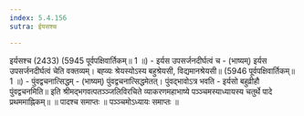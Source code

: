 ```yaml
---
index: 5.4.156
sutra: ईयसश्च

---
```

इर्यसश्च (2433) (5945 पूर्वपक्षिवार्तिकम्॥ 1 ॥) - इर्यस उपसर्जनदीर्घत्वं च - (भाष्यम्) इर्यस उपसर्जनदीर्घत्वं चेति वक्तव्यम्। बह्व्यः श्रेयस्योऽस्य बहुश्रेयसी, विद्यमानश्रेयसी॥ (5946 पूर्वपक्षिवार्तिकम्॥ 1 ॥) - पुंवद्वचनात्सिद्धम् - (भाष्यम्) पुंवद्वचनात्सिद्धमेतत्। पुंवद्भावोऽत्र भवति - इर्यसो बहुव्रीहौ पुंवद्वचनमिति॥ इति श्रीमद्भगवत्पतञ्ञ्जलिविरचिते व्याकरणमहाभाष्ये पञ्ञ्चमस्याध्यायस्य चतुर्थे पादे प्रथममाह्निकम्॥ ॥ पादश्च समाप्तः ॥ पञ्ञ्चमोऽध्यायः समाप्तः ॥